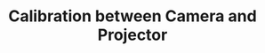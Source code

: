 ---
layout: post
title: Calibration between Camera and Projector
tags: 
    - SLM
    - calibration
---